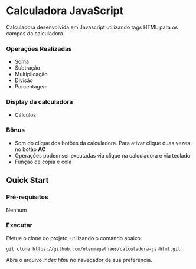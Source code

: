 # Calculadora JavaScript

Calculadora desenvolvida em Javascript utilizando tags HTML para os campos da calculadora.

### Operações Realizadas

- Soma
- Subtração
- Multiplicação
- Divisão
- Porcentagem

### Display da calculadora

- Cálculos

### Bônus

- Som do clique dos botões da calculadora. Para ativar clique duas vezes no botão **AC**
- Operações podem ser excutadas via clique na calculadora e via teclado
- Função de copia e cola

## Quick Start

### Pré-requisitos

Nenhum

### Executar

Efetue o clone do projeto, utilizando o comando abaixo:

```
git clone https://github.com/elenmagalhaes/calculadora-js-html.git
```

Abra o arquivo *index.html* no navegador de sua preferência.
